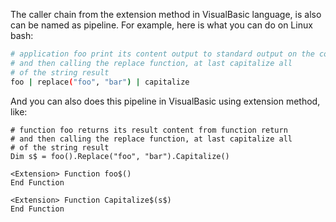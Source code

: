 The caller chain from the extension method in VisualBasic language, is also can be named as pipeline. For example, here is what you can do on Linux bash:

```bash
# application foo print its content output to standard output on the console 
# and then calling the replace function, at last capitalize all 
# of the string result
foo | replace("foo", "bar") | capitalize
```

And you can also does this pipeline in VisualBasic using extension method, like:

```vbnet
# function foo returns its result content from function return 
# and then calling the replace function, at last capitalize all 
# of the string result
Dim s$ = foo().Replace("foo", "bar").Capitalize()

<Extension> Function foo$()
End Function

<Extension> Function Capitalize$(s$)
End Function
```
